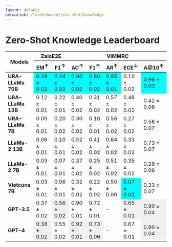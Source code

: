 ```yaml
---
layout: default
permalink: /leaderboard/zero-shot/knowledge
---
```

# Zero-Shot Knowledge Leaderboard

<table class="table table-bordered table-sm w-100 dtHorizontalTable" cellspacing="0">
<thead>
<tr>
<th rowspan="2" class="text-center align-middle"><b>Models</b></th>
<th colspan="2" class="text-center"><b>ZaloE2E</b></th>
<th colspan="5" class="text-center"><b>ViMMRC</b></th>
</tr>
<tr>
<th class="text-center"><b>EM<span style="vertical-align: super;">↑</span></b></th>
<th class="text-center"><b>F1<span style="vertical-align: super;">↑</span></b></th>
<th class="text-center"><b>AC<span style="vertical-align: super;">↑</span></b></th>
<th class="text-center"><b>F1<span style="vertical-align: super;">↑</span></b></th>
<th class="text-center"><b>AR<span style="vertical-align: super;">↑</span></b></th>
<th class="text-center"><b>ECE<span style="vertical-align: super;">↓</span></b></th>
<th class="text-center"><b>A@10<span style="vertical-align: super;">↑</span></b></th>
</tr>
</thead>
<tbody>
<tr>
<td class="text-center"><b>URA-LLaMa 70B</b></td>
<td class="text-center" style="background-color: cyan;">0.28 ± 0.02</td>
<td class="text-center" style="background-color: cyan;">0.44 ± 0.02</td>
<td class="text-center" style="background-color: cyan;">0.80 ± 0.02</td>
<td class="text-center" style="background-color: cyan;">0.80 ± 0.02</td>
<td class="text-center" style="background-color: cyan;">0.85 ± 0.01</td>
<td class="text-center">0.10 ± 0.02</td>
<td class="text-center" style="background-color: cyan;">0.96 ± 0.03</td>
</tr>
<tr>
<td class="text-center"><b>URA-LLaMa 13B</b></td>
<td class="text-center">0.12 ± 0.01</td>
<td class="text-center">0.22 ± 0.01</td>
<td class="text-center">0.40 ± 0.02</td>
<td class="text-center">0.31 ± 0.02</td>
<td class="text-center">0.57 ± 0.02</td>
<td class="text-center">0.48 ± 0.02</td>
<td class="text-center">0.42 ± 0.08</td>
</tr>
<tr>
<td class="text-center"><b>URA-LLaMa 7B</b></td>
<td class="text-center">0.09 ± 0.01</td>
<td class="text-center">0.20 ± 0.02</td>
<td class="text-center">0.30 ± 0.02</td>
<td class="text-center">0.10 ± 0.01</td>
<td class="text-center">0.56 ± 0.02</td>
<td class="text-center">0.27 ± 0.02</td>
<td class="text-center">0.56 ± 0.07</td>
</tr>
<tr>
<td class="text-center"><b>LLaMa-2 13B</b></td>
<td class="text-center">0.06 ± 0.01</td>
<td class="text-center">0.10 ± 0.01</td>
<td class="text-center">0.52 ± 0.02</td>
<td class="text-center">0.41 ± 0.02</td>
<td class="text-center">0.64 ± 0.02</td>
<td class="text-center">0.33 ± 0.02</td>
<td class="text-center">0.73 ± 0.07</td>
</tr>
<tr>
<td class="text-center"><b>LLaMa-2 7B</b></td>
<td class="text-center">0.03 ± 0.01</td>
<td class="text-center">0.07 ± 0.01</td>
<td class="text-center">0.37 ± 0.02</td>
<td class="text-center">0.25 ± 0.02</td>
<td class="text-center">0.51 ± 0.02</td>
<td class="text-center">0.35 ± 0.02</td>
<td class="text-center">0.29 ± 0.06</td>
</tr>
<tr>
<td class="text-center"><b>Vietcuna 7B</b></td>
<td class="text-center">0.03 ± 0.01</td>
<td class="text-center">0.06 ± 0.01</td>
<td class="text-center">0.32 ± 0.02</td>
<td class="text-center">0.22 ± 0.02</td>
<td class="text-center">0.50 ± 0.00</td>
<td class="text-center" style="background-color: cyan;">0.07 ± 0.02</td>
<td class="text-center">0.33 ± 0.07</td>
</tr>
<tr>
<td class="text-center"><b>GPT-3.5</b></td>
<td class="text-center">0.37 ± 0.02</td>
<td class="text-center" style="background-color: #f0f0f0;">0.56 ± 0.02</td>
<td class="text-center">0.90 ± 0.01</td>
<td class="text-center">0.72 ± 0.01</td>
<td class="text-center">-</td>
<td class="text-center" style="background-color: #f0f0f0;">0.65 ± 0.01</td>
<td class="text-center" style="background-color: #f0f0f0;">0.90 ± 0.04</td>
</tr>
<tr>
<td class="text-center"><b>GPT-4</b></td>
<td class="text-center" style="background-color: #f0f0f0;">0.38 ± 0.02</td>
<td class="text-center">0.55 ± 0.02</td>
<td class="text-center" style="background-color: #f0f0f0;">0.92 ± 0.01</td>
<td class="text-center" style="background-color: #f0f0f0;">0.73 ± 0.06</td>
<td class="text-center">-</td>
<td class="text-center">0.67 ± 0.01</td>
<td class="text-center" style="background-color: #f0f0f0;">0.90 ± 0.04</td>
</tr>
</tbody>
</table>
